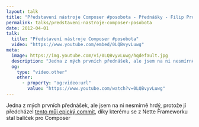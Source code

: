 ```yaml
---
layout: talk
title: "Představení nástroje Composer #posobota - Přednášky - Filip Procházka"
permalink: talks/predstaveni-nastroje-composer-posobota
date: 2012-04-01
talk:
  title: "Představení nástroje Composer #posobota"
  video: "https://www.youtube.com/embed/0LQBvyvLuwg"
meta:
  image: https://img.youtube.com/vi/0LQBvyvLuwg/hqdefault.jpg
  description: "Jedna z mých prvních přednášek, ale jsem na ni nesmírně hrdý, protože jí předcházel tento můj epický commit, díky kterému se z Nette Frameworku stal balíček pro Composer"
  og:
    type: "video.other"
    other:
      - property: "og:video:url"
        value: "https://www.youtube.com/watch?v=0LQBvyvLuwg"
---
```


Jedna z mých prvních přednášek, ale jsem na ni nesmírně hrdý,
protože jí předcházel [tento můj epický commit][composer-commit],
díky kterému se z Nette Frameworku stal balíček pro Composer

[composer-commit]: https://github.com/nette/nette/commit/e23cb69b95ec1978851e3e5ae8b0a91859340001
